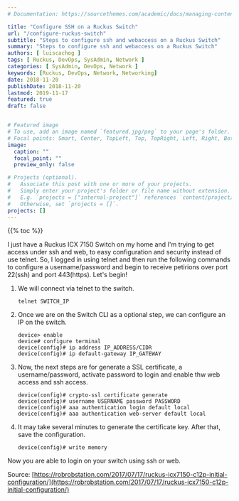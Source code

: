 ```yaml
---
# Documentation: https://sourcethemes.com/academic/docs/managing-content/

title: "Configure SSH on a Ruckus Switch"
url: "/configure-ruckus-switch"
subtitle: "Steps to configure ssh and webaccess on a Ruckus Switch"
summary: "Steps to configure ssh and webaccess on a Ruckus Switch"
authors: [ luiscachog ]
tags: [ Ruckus, DevOps, SysAdmin, Network ]
categories: [ SysAdmin, DevOps, Network ]
keywords: [Ruckus, DevOps, Network, Networking]
date: 2018-11-20
publishDate: 2018-11-20
lastmod: 2019-11-17
featured: true
draft: false


# Featured image
# To use, add an image named `featured.jpg/png` to your page's folder.
# Focal points: Smart, Center, TopLeft, Top, TopRight, Left, Right, BottomLeft, Bottom, BottomRight.
image:
  caption: ""
  focal_point: ""
  preview_only: false

# Projects (optional).
#   Associate this post with one or more of your projects.
#   Simply enter your project's folder or file name without extension.
#   E.g. `projects = ["internal-project"]` references `content/project/deep-learning/index.md`.
#   Otherwise, set `projects = []`.
projects: []
---
```


{{% toc %}}

I just have a Ruckus ICX 7150 Switch on my home and I'm trying to get access under ssh and web, to easy configuration and security instead of use telnet.
So, I logged in using telnet and then run the following commands to configure a username/password and begin to receive petirions over port 22(ssh) and port 443(https).
Let's begin!

1. We will connect via telnet to the switch.

     ```shell
     telnet SWITCH_IP
     ```

2. Once we are on the Switch CLI as a optional step, we can configure an IP on the switch.

     ```shell
     device> enable
     device# configure terminal
     device(config)# ip address IP_ADDRESS/CIDR
     device(config)# ip default-gateway IP_GATEWAY
     ```

3. Now, the next steps are for generate a SSL certificate, a username/password, activate password to login and enable thw web access and ssh access.

     ```shell
     device(config)# crypto-ssl certificate generate
     device(config)# username USERNAME password PASSWORD
     device(config)# aaa authentication login default local
     device(config)# aaa authentication web-server default local
     ```

4. It may take several minutes to generate the certificate key. After that, save the configuration.

     ```shell
     device(config)# write memory
     ```

Now you are able to login on your switch using ssh or web.

Source: [https://robrobstation.com/2017/07/17/ruckus-icx7150-c12p-initial-configuration/](https://robrobstation.com/2017/07/17/ruckus-icx7150-c12p-initial-configuration/)
